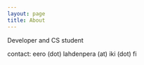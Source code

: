 ```yaml
---
layout: page
title: About
---
```


Developer and CS student

contact: eero (dot) lahdenpera (at) iki (dot) fi
